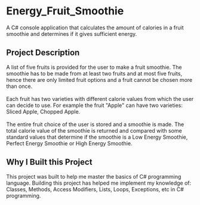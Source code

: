 # Energy_Fruit_Smoothie
A C# console application that calculates the amount of calories in a fruit smoothie and determines if it gives sufficient energy.
## Project Description
A list of five fruits is provided for the user to make a fruit smoothie. The smoothie has to be made from at least two fruits and at most five fruits, hence there are only limited fruit options and a fruit cannot be chosen more than once.<br >
<br >
Each fruit has two varieties with different calorie values from which the user can decide to use. For example the fruit "Apple" can have two varieties: Sliced Apple, Chopped Apple.<br >
<br >
The entire fruit choice of the user is stored and a smoothie is made. The total calorie value of the smoothie is returned and compared with some standard values that determine if the smoothie is a Low Energy Smoothie, Perfect Energy Smoothie or High Energy Smoothie.
## Why I Built this Project
This project was built to help me master the basics of C# programming language. Building this project has helped me implement my knowledge of: Classes, Methods, Access Modifiers, Lists, Loops, Exceptions, etc in C# programming.

